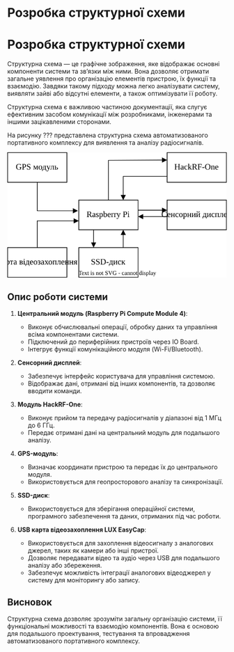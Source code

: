 # Розробка структурної схеми

# Розробка структурної схеми

Структурна схема — це графічне зображення, яке відображає основні компоненти системи та зв’язки між ними. Вона дозволяє отримати загальне уявлення про організацію елементів пристрою, їх функції та взаємодію. Завдяки такому підходу можна легко аналізувати систему, виявляти зайві або відсутні елементи, а також оптимізувати її роботу.

Структурна схема є важливою частиною документації, яка слугує ефективним засобом комунікації між розробниками, інженерами та іншими зацікавленими сторонами.

На рисунку ??? представлена структурна схема автоматизованого портативного комплексу для виявлення та аналізу радіосигналів. 

![Структурна схема](sheme/structural.drawio.svg)

## Опис роботи системи

1. **Центральний модуль (Raspberry Pi Compute Module 4)**:
   - Виконує обчислювальні операції, обробку даних та управління всіма компонентами системи.
   - Підключений до периферійних пристроїв через IO Board.
   - Інтегрує функції комунікаційного модуля (Wi-Fi/Bluetooth).

2. **Сенсорний дисплей**:
   - Забезпечує інтерфейс користувача для управління системою.
   - Відображає дані, отримані від інших компонентів, та дозволяє вводити команди.

3. **Модуль HackRF-One**:
   - Виконує прийом та передачу радіосигналів у діапазоні від 1 МГц до 6 ГГц.
   - Передає отримані дані на центральний модуль для подальшого аналізу.

4. **GPS-модуль**:
   - Визначає координати пристрою та передає їх до центрального модуля.
   - Використовується для геопросторового аналізу та синхронізації.

5. **SSD-диск**:
   - Використовується для зберігання операційної системи, програмного забезпечення та даних, отриманих під час роботи.

6. **USB карта відеозахоплення LUX EasyCap**:
   - Використовується для захоплення відеосигналу з аналогових джерел, таких як камери або інші пристрої.
   - Дозволяє передавати відео та аудіо через USB для подальшого аналізу або збереження.
   - Забезпечує можливість інтеграції аналогових відеоджерел у систему для моніторингу або запису.

## Висновок
Структурна схема дозволяє зрозуміти загальну організацію системи, її функціональні можливості та взаємодію компонентів. Вона є основою для подальшого проектування, тестування та впровадження автоматизованого портативного комплексу.